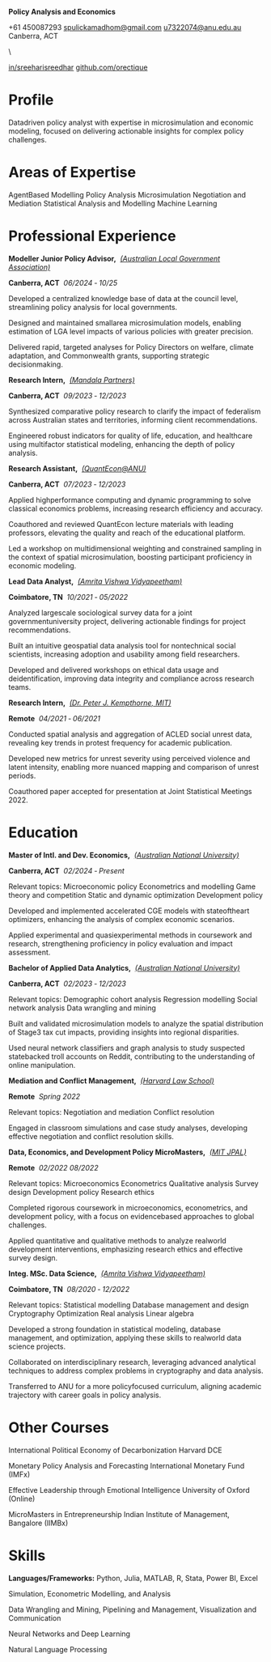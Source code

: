
**Policy Analysis and Economics**



    
   +61 450087293   spulickamadhom@gmail.com u7322074@anu.edu.au   Canberra, ACT
    

\

   
   [in/sreeharisreedhar](https://www.linkedin.com/in/sreeharisreedhar/)   [github.com/orectique](https://github.com/orectique)
   


# Profile

Datadriven policy analyst with expertise in microsimulation and economic modeling, focused on delivering actionable insights for complex policy challenges.

# Areas of Expertise

AgentBased Modelling  Policy Analysis  Microsimulation  Negotiation and Mediation  Statistical Analysis and Modelling  Machine Learning

# Professional Experience

  
  **Modeller  Junior Policy Advisor,**  *[(Australian Local Government Association)](https://alga.com.au/)*
  

  
  **Canberra, ACT**  *06/2024 ‐ 10/25*
  



 Developed a centralized knowledge base of data at the council level, streamlining policy analysis for local governments.

 Designed and maintained smallarea microsimulation models, enabling estimation of LGA level impacts of various policies with greater precision.

 Delivered rapid, targeted analyses for Policy Directors on welfare, climate adaptation, and Commonwealth grants, supporting strategic decisionmaking.



  
  **Research Intern,**  *[(Mandala Partners)](https://mandalapartners.com/)*
  

  
  **Canberra, ACT**  *09/2023 ‐ 12/2023*
  



 Synthesized comparative policy research to clarify the impact of federalism across Australian states and territories, informing client recommendations.

 Engineered robust indicators for quality of life, education, and healthcare using multifactor statistical modeling, enhancing the depth of policy analysis.



  
  **Research Assistant,**  *[(QuantEcon@ANU)](https://quantecon.org/)*
  

  
  **Canberra, ACT**  *07/2023 ‐ 12/2023*
  



 Applied highperformance computing and dynamic programming to solve classical economics problems, increasing research efficiency and accuracy.

 Coauthored and reviewed QuantEcon lecture materials with leading professors, elevating the quality and reach of the educational platform.

 Led a workshop on multidimensional weighting and constrained sampling in the context of spatial microsimulation, boosting participant proficiency in economic modeling.



  
  **Lead Data Analyst,**  *[(Amrita Vishwa Vidyapeetham)](https://www.amrita.edu/)*
  

  
  **Coimbatore, TN**  *10/2021 ‐ 05/2022*
  



 Analyzed largescale sociological survey data for a joint governmentuniversity project, delivering actionable findings for project recommendations.

 Built an intuitive geospatial data analysis tool for nontechnical social scientists, increasing adoption and usability among field researchers.

 Developed and delivered workshops on ethical data usage and deidentification, improving data integrity and compliance across research teams.



  
  **Research Intern,**  *[(Dr. Peter J. Kempthorne, MIT)](https://math.mit.edu/directory/profile.html?pid=1521)*
  

  
  **Remote**  *04/2021 ‐ 06/2021*
  



 Conducted spatial analysis and aggregation of ACLED social unrest data, revealing key trends in protest frequency for academic publication.

 Developed new metrics for unrest severity using perceived violence and latent intensity, enabling more nuanced mapping and comparison of unrest periods.

 Coauthored paper accepted for presentation at Joint Statistical Meetings 2022.



# Education

  
  **Master of Intl. and Dev. Economics,**  *[(Australian National University)](https://www.anu.edu.au/)*
  

  
  **Canberra, ACT**  *02/2024 ‐ Present*
  

 Relevant topics: Microeconomic policy  Econometrics and modelling  Game theory and competition  Static and dynamic optimization  Development policy

 Developed and implemented accelerated CGE models with stateoftheart optimizers, enhancing the analysis of complex economic scenarios.

 Applied experimental and quasiexperimental methods in coursework and research, strengthening proficiency in policy evaluation and impact assessment.



  
  **Bachelor of Applied Data Analytics,**  *[(Australian National University)](https://www.anu.edu.au/)*
  

  
  **Canberra, ACT**  *02/2023 ‐ 12/2023*
  

 Relevant topics: Demographic cohort analysis  Regression modelling  Social network analysis  Data wrangling and mining

 Built and validated microsimulation models to analyze the spatial distribution of Stage3 tax cut impacts, providing insights into regional disparities.

 Used neural network classifiers and graph analysis to study suspected statebacked troll accounts on Reddit, contributing to the understanding of online manipulation.



  
  **Mediation and Conflict Management,**  *[(Harvard Law School)](https://www.pon.harvard.edu/)*
  

  
  **Remote**  *Spring 2022*
  

 Relevant topics: Negotiation and mediation  Conflict resolution

 Engaged in classroom simulations and case study analyses, developing effective negotiation and conflict resolution skills.



  
  **Data, Economics, and Development Policy  MicroMasters,**  *[(MIT  JPAL)](https://micromasters.mit.edu/dedp/)*
  

  
  **Remote**  *02/2022  08/2022*
  

 Relevant topics: Microeconomics  Econometrics  Qualitative analysis  Survey design  Development policy  Research ethics 

 Completed rigorous coursework in microeconomics, econometrics, and development policy, with a focus on evidencebased approaches to global challenges.

 Applied quantitative and qualitative methods to analyze realworld development interventions, emphasizing research ethics and effective survey design.

  
  **Integ. MSc. Data Science,**  *[(Amrita Vishwa Vidyapeetham)](https://www.amrita.edu/)*
  

  
  **Coimbatore, TN**  *08/2020 ‐ 12/2022*
  

 Relevant topics: Statistical modelling  Database management and design  Cryptography  Optimization  Real analysis  Linear algebra

 Developed a strong foundation in statistical modeling, database management, and optimization, applying these skills to realworld data science projects.

 Collaborated on interdisciplinary research, leveraging advanced analytical techniques to address complex problems in cryptography and data analysis.

 Transferred to ANU for a more policyfocused curriculum, aligning academic trajectory with career goals in policy analysis.



# Other Courses

 International Political Economy of Decarbonization  Harvard DCE

 Monetary Policy Analysis and Forecasting  International Monetary Fund (IMFx)

 Effective Leadership through Emotional Intelligence  University of Oxford (Online)

 MicroMasters in Entrepreneurship  Indian Institute of Management, Bangalore (IIMBx)

# Skills

 **Languages/Frameworks:** Python, Julia, MATLAB, R, Stata, Power BI, Excel

 Simulation, Econometric Modelling, and Analysis

 Data Wrangling and Mining, Pipelining and Management, Visualization and Communication

 Neural Networks and Deep Learning

 Natural Language Processing
